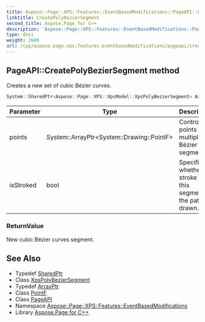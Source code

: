 ```yaml
---
title: Aspose::Page::XPS::Features::EventBasedModifications::PageAPI::CreatePolyBezierSegment method
linktitle: CreatePolyBezierSegment
second_title: Aspose.Page for C++
description: 'Aspose::Page::XPS::Features::EventBasedModifications::PageAPI::CreatePolyBezierSegment method. Creates a new set of cubic Bézier curves in C++.'
type: docs
weight: 2600
url: /cpp/aspose.page.xps.features.eventbasedmodifications/pageapi/createpolybeziersegment/
---
```

## PageAPI::CreatePolyBezierSegment method


Creates a new set of cubic Bézier curves.

```cpp
System::SharedPtr<Aspose::Page::XPS::XpsModel::XpsPolyBezierSegment> Aspose::Page::XPS::Features::EventBasedModifications::PageAPI::CreatePolyBezierSegment(System::ArrayPtr<System::Drawing::PointF> points, bool isStroked=true)
```


| Parameter | Type | Description |
| --- | --- | --- |
| points | System::ArrayPtr\<System::Drawing::PointF\> | Control points for multiple Bézier segments. |
| isStroked | bool | Specifies whether the stroke for this segment of the path is drawn. |

### ReturnValue

New cubic Bézier curves segment.

## See Also

* Typedef [SharedPtr](../../../system/sharedptr/)
* Class [XpsPolyBezierSegment](../../../aspose.page.xps.xpsmodel/xpspolybeziersegment/)
* Typedef [ArrayPtr](../../../system/arrayptr/)
* Class [PointF](../../../system.drawing/pointf/)
* Class [PageAPI](../)
* Namespace [Aspose::Page::XPS::Features::EventBasedModifications](../../)
* Library [Aspose.Page for C++](../../../)
